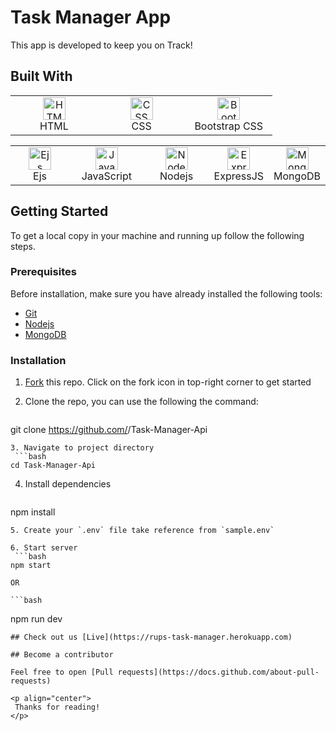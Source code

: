 # Task Manager App

This app is developed to keep you on Track!

## Built With
 <table>
 	<tbody>
 		<tr>
 			<td align="Center" width="30%">
 				<a href="https://developer.mozilla.org/en-US/docs/Web/HTML" target="_blank" rel="noreferrer">
 					<img src="https://raw.githubusercontent.com/danielcranney/readme-generator/main/public/icons/skills/html5-colored.svg" width="36" height="36" alt="HTML">
 				</a> <br> HTML
 			</td>
 			<td align="Center" width="30%">
 				<a href="https://developer.mozilla.org/en-US/docs/Web/CSS" target="_blank" rel="noreferrer">
 					<img src="https://raw.githubusercontent.com/danielcranney/readme-generator/main/public/icons/skills/css3-colored.svg" width="36" height="36" alt="CSS">
 				</a> <br> CSS
 			</td>
 			<td align="Center" width="30%">
 				<a href="https://getbootstrap.com" target="_blank" rel="noreferrer">
 					<img src="https://raw.githubusercontent.com/danielcranney/readme-generator/main/public/icons/skills/bootstrapcss-colored.svg" width="36" height="36" alt="Bootstrap CSS">
 				</a> <br> Bootstrap CSS
 			</td>
 		</tr>
 	</tbody>
 </table>
 <table>
 	<tbody>
 		<tr>
 			<td align="Center" width="30%">
 				<a href="https://ejs.co" target="_blank" rel="noreferrer">
 					<img src="https://raw.githubusercontent.com/danielcranney/readme-generator/main/public/icons/skills/ejs-colored.svg" width="36" height="36" alt="Ejs">
 				</a> <br> Ejs
 			</td>
 			<td align="Center" width="30%">
 				<a href="https://developer.mozilla.org/en-US/docs/Web/JavaScript" target="_blank" rel="noreferrer">
 					<img src="https://raw.githubusercontent.com/danielcranney/readme-generator/main/public/icons/skills/javascript-colored.svg" width="36" height="36" alt="JavaScript">
 				</a> <br> JavaScript
 			</td>
 			<td align="Center" width="30%">
 				<a href="https://nodejs.org/en/" target="_blank" rel="noreferrer">
 					<img src="https://raw.githubusercontent.com/danielcranney/readme-generator/main/public/icons/skills/nodejs-colored.svg" width="36" height="36" alt="Nodejs">
 				</a> <br> Nodejs
 			</td>
 			<td align="Center" width="30%">
 				<a href="https://expressjs.com" target="_blank" rel="noreferrer">
 					<img src="https://raw.githubusercontent.com/danielcranney/readme-generator/main/public/icons/skills/expressjs-colored.svg" width="36" height="36" alt="ExpressJS">
 				</a> <br> ExpressJS
 			</td>
 			<td align="Center" width="30%">
 				<a href="https://mongodb.com" target="_blank" rel="noreferrer">
 					<img src="https://raw.githubusercontent.com/danielcranney/readme-generator/main/public/icons/skills/mongodb-colored.svg" width="36" height="36" alt="MongoDB">
 				</a> <br> MongoDB
 			</td>
 		</tr>
 	</tbody>
 </table>

 ## Getting Started

 To get a local copy in your machine and running up follow the following steps.

 ### Prerequisites
 Before installation, make sure you have already installed the following tools: 

 - [Git](https://git-scm.com/downloads)
 - [Nodejs](https://nodejs.org/en/download/)
 - [MongoDB](https://mongodb.com/download/)

 ### Installation 

 1. [Fork](https://github.com/rupali-codes/Task-Manager-Api/fork) this repo. Click on the fork icon in top-right corner to get started

 2. Clone the repo, you can use the following the command: 
 	 ```bash
   git clone https://github.com/<your-github-username>/Task-Manager-Api
   ```
 3. Navigate to project directory
 	```bash
   cd Task-Manager-Api
   ```
 4. Install dependencies
 	```bash
   npm install
   ```
 5. Create your `.env` file take reference from `sample.env`

 6. Start server 
 	```bash
   npm start
   ```
    OR

    ```bash
   npm run dev
   ```
## Check out us [Live](https://rups-task-manager.herokuapp.com)

## Become a contributor

Feel free to open [Pull requests](https://docs.github.com/about-pull-requests)

<p align="center">
	Thanks for reading!
</p>

